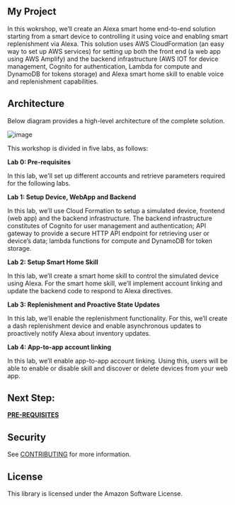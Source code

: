 ## My Project

In this wokrshop, we’ll create an Alexa smart home end-to-end solution starting from a smart device to controlling it using voice and enabling smart replenishment via Alexa. This solution uses AWS CloudFormation (an easy way to set up AWS services) for setting up both the front end (a web app using AWS Amplify) and the backend infrastructure (AWS IOT for device management, Cognito for authentication, Lambda for compute and DynamoDB for tokens storage) and Alexa smart home skill to enable voice and replenishment capabilities.

## Architecture

Below diagram provides a high-level architecture of the complete solution.

![image](https://user-images.githubusercontent.com/83840078/167206598-b9baebb2-bf07-460e-b332-b30fb5ab3450.png)

This workshop is divided in five labs, as follows:

**Lab 0: Pre-requisites**

In this lab, we'll set up different accounts and retrieve parameters required for the following labs.

**Lab 1: Setup Device, WebApp and Backend** 

In this lab, we’ll use Cloud Formation to setup a simulated device, frontend (web app) and the backend infrastructure. The backend infrastructure constitutes of Cognito for user management and authentication; API gateway to provide a secure HTTP API endpoint for retrieving user or device’s data; lambda functions for compute and DynamoDB for token storage. 

**Lab 2: Setup Smart Home Skill** 

In this lab, we’ll create a smart home skill to control the simulated device using Alexa. For the smart home skill, we’ll implement account linking and update the backend code to respond to Alexa directives.

**Lab 3: Replenishment and Proactive State Updates** 

In this lab, we’ll enable the replenishment functionality. For this, we’ll create a dash replenishment device and enable asynchronous updates to proactively notify Alexa about inventory updates.

**Lab 4: App-to-app account linking** 

In this lab, we’ll enable app-to-app account linking. Using this, users will be able to enable or disable skill and discover or delete devices from your web app. 

## Next Step:

**[PRE-REQUISITES](Lab%200.md)**

## Security

See [CONTRIBUTING](CONTRIBUTING.md#security-issue-notifications) for more information.

## License

This library is licensed under the Amazon Software License.

